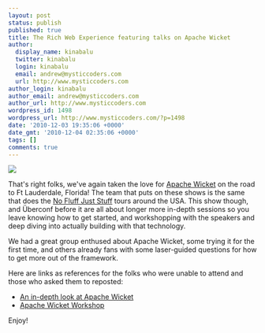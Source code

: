 ```yaml
---
layout: post
status: publish
published: true
title: The Rich Web Experience featuring talks on Apache Wicket
author:
  display_name: kinabalu
  twitter: kinabalu
  login: kinabalu
  email: andrew@mysticcoders.com
  url: http://www.mysticcoders.com
author_login: kinabalu
author_email: andrew@mysticcoders.com
author_url: http://www.mysticcoders.com
wordpress_id: 1498
wordpress_url: http://www.mysticcoders.com/?p=1498
date: '2010-12-03 19:35:06 +0000'
date_gmt: '2010-12-04 02:35:06 +0000'
tags: []
comments: true
---
```

<img src="https://www.mysticcoders.com/wp-content/uploads/2010/12/IMG_2968.jpg" border="0" />

That's right folks, we've again taken the love for <a href="http://wicket.apache.org" target="_blank">Apache Wicket</a> on the road to Ft Lauderdale, Florida!  The team that puts on these shows is the same that does the <a href="http://www.nofluffjuststuff.com/" target="_blank">No Fluff Just Stuff</a> tours around the USA.  This show though, and &Uuml;berconf before it are all about longer more in-depth sessions so you leave knowing how to get started, and workshopping with the speakers and deep diving into actually building with that technology.

We had a great group enthused about Apache Wicket, some trying it for the first time, and others already fans with some laser-guided questions for how to get more out of the framework.  

Here are links as references for the folks who were unable to attend and those who asked them to reposted:

<ul>
<li><a href="http://bit.ly/wicket-workshop-rwx2010">An in-depth look at Apache Wicket</a></li>
<li><a href="http://bit.ly/beginner-wicket-rwx2010-2up">Apache Wicket Workshop</a></li>
</ul>
Enjoy!

